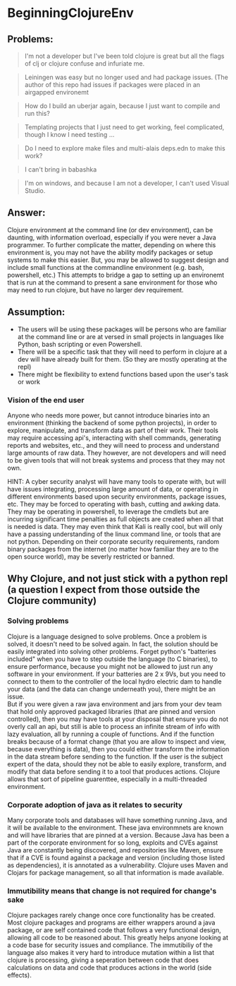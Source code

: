 # BeginningClojureEnv
## Problems:
> I'm not a developer but I've been told clojure is great but all the flags of clj or clojure confuse and infuriate me.

> Leiningen was easy but no longer used and had package issues. (The author of this repo had issues if packages were placed in an airgapped environemt

> How do I build an uberjar again, because I just want to compile and run this?

> Templating projects that I just need to get working, feel complicated, though I know I need testing ...

> Do I need to explore make files and multi-alais deps.edn to make this work?

> I can't bring in babashka 

> I'm on windows, and because I am not a developer, I can't used Visual Studio.

## Answer:
Clojure environment at the command line (or dev environment), can be daunting, with information overload, especially if you were never a Java programmer.  To further complicate the matter, depending on where this environment is, you may not have the ability modify packages or setup systems to make this easier.  But, you may be allowed to suggest design and include small functions at the commandline environment (e.g. bash, powershell, etc.)  This attempts to bridge a gap to setting up an environemt that is run at the command to present a sane environment for those who may need to run clojure, but have no larger dev requirement.

## Assumption:
- The users will be using these packages will be persons who are familiar at the command line or are at versed in small projects in languages like Python, bash scripting or even Powershell.
- There will be a specific task that they will need to perform in clojure at a dev will have already built for them. (So they are mostly operating at the repl)
- There might be flexibility to extend functions based upon the user's task or work

### Vision of the end user
Anyone who needs more power, but cannot introduce binaries into an environment (thinking the backend of some python projects), in order to explore, manipulate, and transform data as part of their work.  Their tools may require accessing api's, interacting with shell commands, generating reports and websites, etc., and they will need to process and understand large amounts of raw data.  They however, are not developers and will need to be given tools that will not break systems and process that they may not own.

HINT: A cyber security analyst will have many tools to operate with, but will have issues integrating, processing large amount of data, or operating in different environments based upon security environments, package issues, etc.  They may be forced to operating with bash, cutting and awking data.  They may be operating in powershell, to leverage the cmdlets but are incurring significant time penalties as full objects are created when all that is needed is data.  They may even think that Kali is really cool, but will only have a passing understanding of the linux command line, or tools that are not python.  Depending on their corporate security requirements, random binary packages from the internet (no matter how familiar they are to the open source world), may be severly restricted or banned.

## Why Clojure, and not just stick with a python repl (a question I expect from those outside the Clojure community)

### Solving problems
Clojure is a language designed to solve problems.  Once a problem is solved, it doesn't need to be solved again.  In fact, the solution should be easily integrated into solving other problems.  Forget python's "batteries included" when you have to step outside the language (to C binaries), to ensure performance, because you might not be allowed to just run any software in your environment. If your batteries are 2 x 9Vs, but you need to connect to them to the controller of the local hydro electric dam to handle your data (and the data can change underneath you), there might be an issue.  
But if you were given a raw java environment and jars from your dev team that hold only approved packaged libraries (that are pinned and version controlled), then you may have tools at your disposal that ensure you do not overly call an api, but still is able to process an infinite stream of info with lazy evaluation, all by running a couple of functions.  And if the function breaks because of a format change (that you are allow to inspect and view, because everything is data), then you could either transform the information in the data stream before sending to the function.  If the user is the subject expert of the data, should they not be able to easily explore, transform, and modify that data before sending it to a tool that produces actions.  Clojure allows that sort of pipeline guarenttee, especially in a multi-threaded environment.

### Corporate adoption of java as it relates to security
Many corporate tools and databases will have something running Java, and it will be available to the environment.  These java environmnets are known and will have libraries that are pinned at a version.  Because Java has been a part of the corporate environment for so long, exploits and CVEs against Java are constantly being discovered, and repositories like Maven, ensure that if a CVE is found against a package and version (including those listed as dependencies), it is annotated as a vulnerability.  Clojure uses Maven and Clojars for package management, so all that information is made available.

### Immutibility means that change is not required for change's sake
Clojure packages rarely change once core functionality has be created.  Most clojure packages and programs are either wrappers around a java package, or are self contained code that follows a very functional design, allowing all code to be reasoned about.  This greatly helps anyone looking at a code base for security issues and compliance.  The immutibiliy of the language also makes it very hard to introduce mutation within a list that clojure is processing, giving a seperation between code that does calculations on data and code that produces actions in the world (side effects).  


